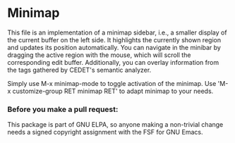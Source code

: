 # Minimap

This file is an implementation of a minimap sidebar, i.e., a
smaller display of the current buffer on the left side.  It
highlights the currently shown region and updates its position
automatically.  You can navigate in the minibar by dragging the
active region with the mouse, which will scroll the corresponding
edit buffer.  Additionally, you can overlay information from the
tags gathered by CEDET's semantic analyzer.

Simply use M-x minimap-mode to toggle activation of the minimap.
Use 'M-x customize-group RET minimap RET' to adapt minimap to your
needs.

### Before you make a pull request:

This package is part of GNU ELPA, so anyone making a non-trivial
change needs a signed copyright assignment with the FSF for GNU Emacs.
